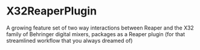 # X32ReaperPlugin
A growing feature set of two way interactions between Reaper and the X32 family of Behringer digital mixers, packages as a Reaper plugin (for that streamlined workflow that you always dreamed of)
